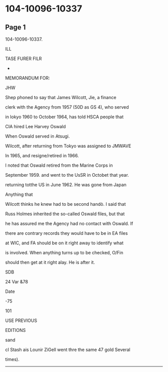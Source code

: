 # 104-10096-10337

## Page 1

104-10096-10337.

ILL

TASE FURER FILR

*

MEMORANDUM FOR:

JHW

Shep phoned to say that James Wilcott, Jie, a finance

clerk with the Agency from 1957 (50D as GS 4), who served

in lokyo 1960 to October 1964, has told HSCA people that

CIA hired Lee Harvey Oswald

When Oswald served in Atsugi.

Wilcott, after returning from Tokyo was assigned to JMWAVE

In 1965, and resigne/retired in 1966.

I noted that Oswald retired from the Marine Corps in

September 1959. and went to the UsSR in Octobet that year.

returning totthe US in June 1962. He was gone from Japan

Anything that

Wilcott thinks he knew had to be second handò. I said that

Russ Holmes inherited the so-called Oswald files, but that

he has assured me the Agency had no contact with Oswald. If

there are contrary records they would have to be in EA files

at WIC, and FA should be on it right away to identify what

is involved. When anything turns up to be checked, O/Fin

should then get at it right alay. He is after it.

SDB

24 Var &78

Date

-75

101

USE PREVIOUS

EDITIONS

sand

cI Stash ais Lounir ZiGell went thre the same 47 gold Several

times).

---


